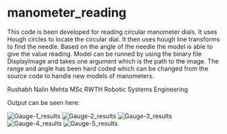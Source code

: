 # manometer_reading
This code is been developed for reading circular manometer dials.
It uses Hough circles to locate the circular dial. It then uses hough line transforms to find the needle.
Based on the angle of the needle the model is able to give the value reading.
Model can be runned by using the binary file DisplayImage and takes one argument which is the path to the image.
The range and angle has been hard coded which can be changed from the source code to handle new models of manometers.

Rushabh Nalin Mehta
MSc RWTH Robotic Systems Engineering

Output can be seen here:

![Gauge-1_results](https://user-images.githubusercontent.com/84985854/227984537-b9baf399-aebd-4341-90d5-907e93454ddd.jpg)
![Gauge-2_results](https://user-images.githubusercontent.com/84985854/227984555-927fe866-82db-40b2-8bc5-5d0a5c87efbb.jpg)
![Gauge-3_results](https://user-images.githubusercontent.com/84985854/227984564-9cd45c81-9071-49c8-8a5e-2c1c917f9bfb.jpg)
![Gauge-4_results](https://user-images.githubusercontent.com/84985854/227984570-7be727ed-f0db-45e1-bdef-cadbffa50000.jpg)
![Gauge-5_results](https://user-images.githubusercontent.com/84985854/227984579-980e2400-1545-4002-862d-e0d61df87d62.jpg)
